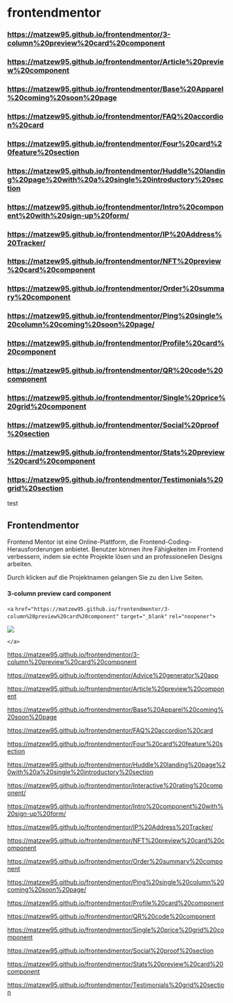# frontendmentor

### https://matzew95.github.io/frontendmentor/3-column%20preview%20card%20component

### https://matzew95.github.io/frontendmentor/Article%20preview%20component

### https://matzew95.github.io/frontendmentor/Base%20Apparel%20coming%20soon%20page

### https://matzew95.github.io/frontendmentor/FAQ%20accordion%20card

### https://matzew95.github.io/frontendmentor/Four%20card%20feature%20section

### https://matzew95.github.io/frontendmentor/Huddle%20landing%20page%20with%20a%20single%20introductory%20section

### https://matzew95.github.io/frontendmentor/Intro%20component%20with%20sign-up%20form/

### https://matzew95.github.io/frontendmentor/IP%20Address%20Tracker/

### https://matzew95.github.io/frontendmentor/NFT%20preview%20card%20component

### https://matzew95.github.io/frontendmentor/Order%20summary%20component

### https://matzew95.github.io/frontendmentor/Ping%20single%20column%20coming%20soon%20page/

### https://matzew95.github.io/frontendmentor/Profile%20card%20component

### https://matzew95.github.io/frontendmentor/QR%20code%20component

### https://matzew95.github.io/frontendmentor/Single%20price%20grid%20component

### https://matzew95.github.io/frontendmentor/Social%20proof%20section

### https://matzew95.github.io/frontendmentor/Stats%20preview%20card%20component

### https://matzew95.github.io/frontendmentor/Testimonials%20grid%20section





test


## Frontendmentor

Frontend Mentor ist eine Online-Plattform, die Frontend-Coding-Herausforderungen anbietet. Benutzer können ihre Fähigkeiten im Frontend verbessern, indem sie echte Projekte lösen und an professionellen Designs arbeiten.

Durch klicken auf die Projektnamen gelangen Sie zu den Live Seiten.

#### 3-column preview card component

`<a` `href="https://matzew95.github.io/frontendmentor/3-column%20preview%20card%20component"` `target="_blank"` `rel="noopener">`

![](https://33333.cdn.cke-cs.com/kSW7V9NHUXugvhoQeFaf/images/bc1e860e28b79a4c3007b2a04dcf32453b77eb0f2736676c.png)

`</a>`

https://matzew95.github.io/frontendmentor/3-column%20preview%20card%20component

https://matzew95.github.io/frontendmentor/Advice%20generator%20app

https://matzew95.github.io/frontendmentor/Article%20preview%20component

https://matzew95.github.io/frontendmentor/Base%20Apparel%20coming%20soon%20page

https://matzew95.github.io/frontendmentor/FAQ%20accordion%20card

https://matzew95.github.io/frontendmentor/Four%20card%20feature%20section

https://matzew95.github.io/frontendmentor/Huddle%20landing%20page%20with%20a%20single%20introductory%20section

https://matzew95.github.io/frontendmentor/Interactive%20rating%20component/

https://matzew95.github.io/frontendmentor/Intro%20component%20with%20sign-up%20form/

https://matzew95.github.io/frontendmentor/IP%20Address%20Tracker/

https://matzew95.github.io/frontendmentor/NFT%20preview%20card%20component

https://matzew95.github.io/frontendmentor/Order%20summary%20component

https://matzew95.github.io/frontendmentor/Ping%20single%20column%20coming%20soon%20page/

https://matzew95.github.io/frontendmentor/Profile%20card%20component

https://matzew95.github.io/frontendmentor/QR%20code%20component

https://matzew95.github.io/frontendmentor/Single%20price%20grid%20component

https://matzew95.github.io/frontendmentor/Social%20proof%20section

https://matzew95.github.io/frontendmentor/Stats%20preview%20card%20component

https://matzew95.github.io/frontendmentor/Testimonials%20grid%20section
